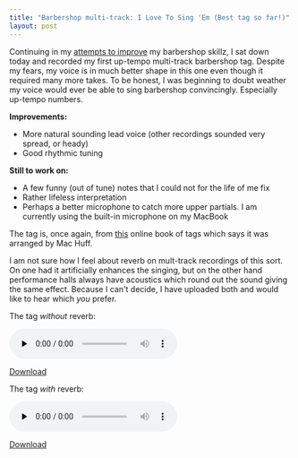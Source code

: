 ```yaml
---
title: "Barbershop multi-track: I Love To Sing 'Em (Best tag so far!)"
layout: post
---
```


Continuing in my <a href="http://blog.classicalcode.com/?cat=61">attempts to improve</a> my barbershop skillz, I sat down today and recorded my first up-tempo multi-track barbershop tag. Despite my fears, my voice is in much better shape in this one even though it required many more takes. To be honest, I was beginning to doubt weather my voice would ever be able to sing barbershop convincingly. Especially up-tempo numbers.

<strong>Improvements:</strong>
<ul>
	<li>More natural sounding lead voice (other recordings sounded very spread, or heady)</li>
	<li>Good rhythmic tuning</li>
</ul>
<strong>Still to work on:<span id="more-76"></span></strong>
<ul>
	<li>A few funny (out of tune) notes that I could not for the life of me fix</li>
	<li>Rather lifeless interpretation</li>
	<li>Perhaps a better microphone to catch more upper partials. I am currently using the built-in microphone on my MacBook</li>
</ul>
The tag is, once again, from <a href="http://www.stampedecitychorus.com/classic_tags_men2.pdf">this</a> online book of tags which says it was arranged by Mac Huff.

I am not sure how I feel about reverb on mult-track recordings of this sort. On one had it artificially enhances the singing, but on the other hand performance halls always have acoustics which round out the sound giving the same effect. Because I can't decide, I have uploaded both and would like to hear which <em>you</em> prefer.

The tag <em>without</em> reverb:

<audio id="wp_mep_52" src="http://jordaneldredge.com/uploads/2008/04/i-love-to-sing-em.mp3" type="audio/mp3"    controls="controls" preload="none"  ></audio>

<a href="http://jordaneldredge.com/uploads/2008/04/i-love-to-sing-em.mp3">Download</a>

The tag <em>with</em> reverb:

<audio id="wp_mep_53" src="http://jordaneldredge.com/uploads/2008/04/i-love-to-sing-em-reverb.mp3" type="audio/mp3"    controls="controls" preload="none"  ></audio>

<a href="http://jordaneldredge.com/uploads/2008/04/i-love-to-sing-em-reverb.mp3">Download</a>
